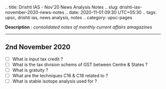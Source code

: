 .. title: Drishti IAS - Nov'20 News Analysis Notes
.. slug: drishti-ias-november-2020-news-notes
.. date: 2020-11-01 09:30 UTC+05:30
.. tags: upsc, drishti ias, news analysis, notes
.. category: upsc-pages

**Description** : *consolidated notes of monthly current affairs amagazines*

***
<!-- TEASER_END -->

## 2nd November 2020
- [ ] What is input tax credit ?
- [ ] What is the tax division schems of GST between Centre & States ?
- [ ] What is gratuity ? 
- [ ] What are the techniques C16 & C18 related to ?
- [ ] What is stable isotope analysis used for ? 